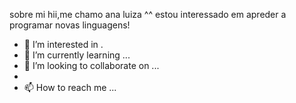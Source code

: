 

sobre mi
hii,me chamo ana luiza ^^
estou interessado em apreder a programar novas linguagens!
- 👀 I’m interested in .
- 🌱 I’m currently learning ...
- 💞️ I’m looking to collaborate on ...
-
- 📫 How to reach me ...

<!---
suzukiluh/suzukiluh is a ✨ special ✨ repository because its `README.md` (this file) appears on your GitHub profile.
You can click the Preview link to take a look at your changes.
--->
